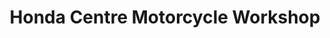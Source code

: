---
title: "Honda Centre Motorcycle Workshop"
url: /slm-abd/honda-centre-motorcycle-workshop/
shop: Autowerkstatt
---